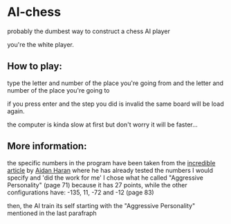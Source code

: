 # AI-chess
probably the dumbest way to construct a chess AI player

you're the white player.

## How to play:

type the letter and number of the place you're going from and the letter and number of the place you're going to

if you press enter and the step you did is invalid the same board will be load again.

the computer is kinda slow at first but don't worry it will be faster...

## More information:

the specific numbers in the program have been taken from the [incredible article](http://doras.dcu.ie/17193/1/aidan_haran_20120704093656.pdf) by [Aidan Haran](https://github.com/aidanharan) where he has already tested the numbers I would specify and 'did the work for me' I chose what he called "Aggressive Personality" (page 71) because it has 27 points, while the other configurations have: -135, 11, -72 and -12 (page 83)

then, the AI train its self starting with the "Aggressive Personality" mentioned in the last parafraph
